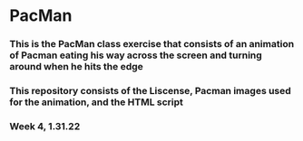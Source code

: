 # PacMan
### This is the PacMan class exercise that consists of an animation of Pacman eating his way across the screen and turning around when he hits the edge
### This repository consists of the Liscense, Pacman images used for the animation, and the HTML script
### Week 4, 1.31.22
